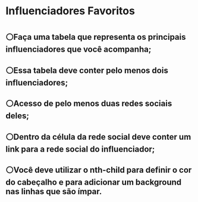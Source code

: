 <h1>   Influenciadores Favoritos</h1>
<h1></h1>
<div>
<h2>⚪Faça uma tabela que representa os principais influenciadores que você acompanha;</h2>
<h2>⚪Essa tabela deve conter pelo menos dois influenciadores;</h2>
<h2>⚪Acesso de pelo menos duas redes sociais deles;</h2>
<h2>⚪Dentro da célula da rede social deve conter um link para a rede social do influenciador;</h2>
<h2>⚪Você deve utilizar o nth-child para definir o cor do cabeçalho e para adicionar um background nas linhas que são ímpar.</h2>

</div>
